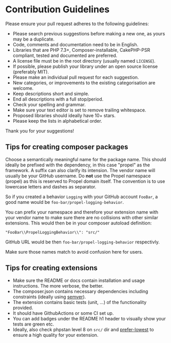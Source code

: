 # Contribution Guidelines
Please ensure your pull request adheres to the following guidelines:

* Please search previous suggestions before making a new one, as yours may be a duplicate.
* Code, comments and documentation need to be in English.
* Libraries that are PHP 7.3+, Composer-installable, CakePHP-PSR compliant, tested and documented are preferred.
* A license file must be in the root directory (usually named `LICENSE`).
* If possible, please publish your library under an open source license (preferably MIT).
* Please make an individual pull request for each suggestion.
* New categories, or improvements to the existing categorisation are welcome.
* Keep descriptions short and simple.
* End all descriptions with a full stop/period.
* Check your spelling and grammar.
* Make sure your text editor is set to remove trailing whitespace.
* Proposed libraries should ideally have 10+ stars.
* Please keep the lists in alphabetical order.

Thank you for your suggestions!

## Tips for creating composer packages

Choose a semantically meaningful name for the package name. This should ideally be prefixed with the dependency, in this case "propel" as the framework. A suffix can also clarify its intension.
The vendor name will usually be your GitHub username.
Do **not** use the Propel namespace (propel) as this is reserved to Propel domain itself.
The convention is to use lowercase letters and dashes as separator.

So if you created a behavior `Logging` with your GitHub account `FooBar`, a good name
would be `foo-bar/propel-logging-behavior`.

You can prefix your namespace and therefore your extension name with your vendor name to make sure there are no collisions with other similar extensions.
This would then be in your composer autoload definition:
```
"FooBar\\PropelLoggingBehavior\\": "src/"
```
GitHub URL would be then `foo-bar/propel-logging-behavior` respectivly.

Make sure those names match to avoid confusion here for users.


## Tips for creating extensions

* Make sure the README or docs contain installation and usage instructions. The more verbose, the better.
* The composer.json contains necessary dependencies including constraints (ideally using [semver](http://semver.org/)).
* The extension contains basic tests (unit, ...) of the functionality provided.
* It should have GithubActions or some CI set up.
* You can add badges under the README h1 header to visually show your tests are green etc.
* Ideally, also check phpstan level 8 on `src/` dir and [prefer-lowest](https://www.dereuromark.de/2019/01/04/test-composer-dependencies-with-prefer-lowest) to ensure a high quality for your extension.

